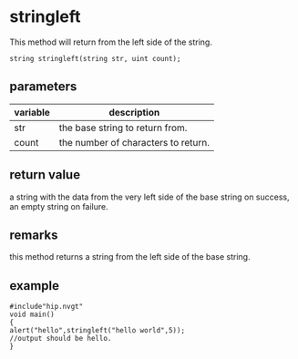# stringleft

This method will return from the left side of the string.

`string stringleft(string str, uint count);`

## parameters

| variable | description |
|---|---|
| str | the base string to return from. |
| count | the number of characters to return. |

## return value

a string with the data from the very left side of the base string on success, an empty string on failure.

## remarks

this method returns a string from the left side of the base string.

## example

```
#include"hip.nvgt"
void main()
{
alert("hello",stringleft("hello world",5));
//output should be hello.
}
```